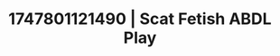 ---
categories:
- Tan lines & lingerie
- Latex & lace
- Erotic transformation
- Erotic tension
- Eclectic erotica
image: /assets/images/1747801121490.jpg
layout: post
seo:
  description: Featured content with exclusive Scat Fetish, ABDL Play. HD images available.
  keywords: Scat Fetish, ABDL Play
  og_image: /assets/images/1747801121490.jpg
  schema_type: VisualArtwork
tags:
- ABDL Play
- Scat Fetish
- '#1747801121490'
title: 1747801121490 | Scat Fetish ABDL Play
---